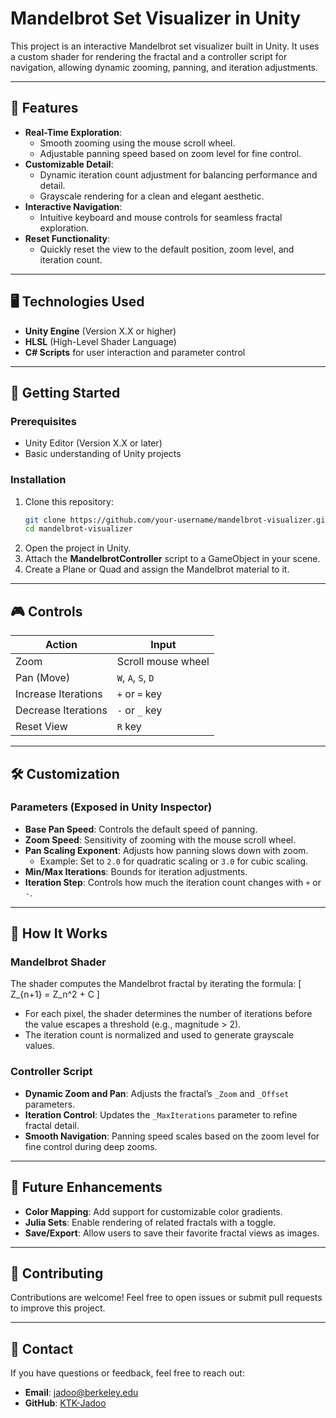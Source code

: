 # Mandelbrot Set Visualizer in Unity

This project is an interactive Mandelbrot set visualizer built in Unity. It uses a custom shader for rendering the fractal and a controller script for navigation, allowing dynamic zooming, panning, and iteration adjustments.

---

## 🎨 **Features**
- **Real-Time Exploration**:
  - Smooth zooming using the mouse scroll wheel.
  - Adjustable panning speed based on zoom level for fine control.
- **Customizable Detail**:
  - Dynamic iteration count adjustment for balancing performance and detail.
  - Grayscale rendering for a clean and elegant aesthetic.
- **Interactive Navigation**:
  - Intuitive keyboard and mouse controls for seamless fractal exploration.
- **Reset Functionality**:
  - Quickly reset the view to the default position, zoom level, and iteration count.

---

## 🖥️ **Technologies Used**
- **Unity Engine** (Version X.X or higher)
- **HLSL** (High-Level Shader Language)
- **C# Scripts** for user interaction and parameter control

---

## 🚀 **Getting Started**

### Prerequisites
- Unity Editor (Version X.X or later)
- Basic understanding of Unity projects

### Installation
1. Clone this repository:
   ```bash
   git clone https://github.com/your-username/mandelbrot-visualizer.git
   cd mandelbrot-visualizer
   ```
2. Open the project in Unity.
3. Attach the **MandelbrotController** script to a GameObject in your scene.
4. Create a Plane or Quad and assign the Mandelbrot material to it.

---

## 🎮 **Controls**

| **Action**         | **Input**               |
|---------------------|-------------------------|
| Zoom               | Scroll mouse wheel      |
| Pan (Move)         | `W`, `A`, `S`, `D`      |
| Increase Iterations | `+` or `=` key          |
| Decrease Iterations | `-` or `_` key          |
| Reset View         | `R` key                 |

---

## 🛠️ **Customization**

### Parameters (Exposed in Unity Inspector)
- **Base Pan Speed**: Controls the default speed of panning.
- **Zoom Speed**: Sensitivity of zooming with the mouse scroll wheel.
- **Pan Scaling Exponent**: Adjusts how panning slows down with zoom.
  - Example: Set to `2.0` for quadratic scaling or `3.0` for cubic scaling.
- **Min/Max Iterations**: Bounds for iteration adjustments.
- **Iteration Step**: Controls how much the iteration count changes with `+` or `-`.

---

## 🧠 **How It Works**

### Mandelbrot Shader
The shader computes the Mandelbrot fractal by iterating the formula:
\[ Z_{n+1} = Z_n^2 + C \]
- For each pixel, the shader determines the number of iterations before the value escapes a threshold (e.g., magnitude > 2).
- The iteration count is normalized and used to generate grayscale values.

### Controller Script
- **Dynamic Zoom and Pan**: Adjusts the fractal’s `_Zoom` and `_Offset` parameters.
- **Iteration Control**: Updates the `_MaxIterations` parameter to refine fractal detail.
- **Smooth Navigation**: Panning speed scales based on the zoom level for fine control during deep zooms.

---

## 🌟 **Future Enhancements**
- **Color Mapping**: Add support for customizable color gradients.
- **Julia Sets**: Enable rendering of related fractals with a toggle.
- **Save/Export**: Allow users to save their favorite fractal views as images.

---

## 🤝 **Contributing**
Contributions are welcome! Feel free to open issues or submit pull requests to improve this project.

---

## 📧 **Contact**
If you have questions or feedback, feel free to reach out:
- **Email**: jadoo@berkeley.edu
- **GitHub**: [KTK-Jadoo](https://github.com/KTK-Jadoo)


